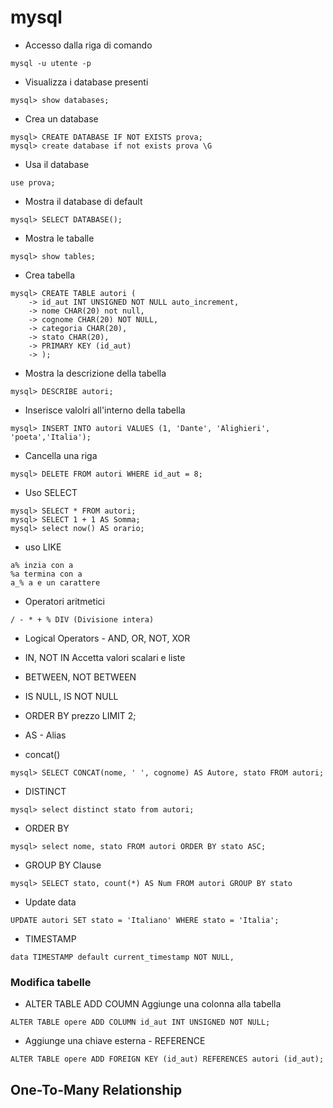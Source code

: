 # mysql

* Accesso dalla riga di comando
```
mysql -u utente -p
```
* Visualizza i database presenti
```
mysql> show databases;
```
* Crea un database 
```
mysql> CREATE DATABASE IF NOT EXISTS prova;
mysql> create database if not exists prova \G
```
* Usa il database
```
use prova;
```
* Mostra il database di default
```
mysql> SELECT DATABASE();
```
* Mostra le taballe
```
mysql> show tables;
```
* Crea tabella
```
mysql> CREATE TABLE autori (
    -> id_aut INT UNSIGNED NOT NULL auto_increment,
    -> nome CHAR(20) not null,
    -> cognome CHAR(20) NOT NULL,
    -> categoria CHAR(20),
    -> stato CHAR(20),
    -> PRIMARY KEY (id_aut)
    -> );
```
* Mostra la descrizione della tabella
```
mysql> DESCRIBE autori;
```
* Inserisce valolri all'interno della tabella
```
mysql> INSERT INTO autori VALUES (1, 'Dante', 'Alighieri', 'poeta','Italia');
```
* Cancella una riga
```
mysql> DELETE FROM autori WHERE id_aut = 8;
```
* Uso SELECT
```
mysql> SELECT * FROM autori;
mysql> SELECT 1 + 1 AS Somma;
mysql> select now() AS orario;
```
* uso LIKE
```
a% inzia con a
%a termina con a
a_% a e un carattere
```
* Operatori aritmetici
```
/ - * + % DIV (Divisione intera)
```
* Logical Operators - AND, OR, NOT, XOR

* IN, NOT IN
Accetta valori scalari e liste
* BETWEEN, NOT BETWEEN
* IS NULL, IS NOT NULL
* ORDER BY prezzo LIMIT 2;
* AS - Alias
* concat()
```
mysql> SELECT CONCAT(nome, ' ', cognome) AS Autore, stato FROM autori;
```
* DISTINCT
```
mysql> select distinct stato from autori;
```
* ORDER BY
```
mysql> select nome, stato FROM autori ORDER BY stato ASC;
```
* GROUP BY Clause
```
mysql> SELECT stato, count(*) AS Num FROM autori GROUP BY stato
```
* Update data
```
UPDATE autori SET stato = 'Italiano' WHERE stato = 'Italia';
```
* TIMESTAMP
```
data TIMESTAMP default current_timestamp NOT NULL,
```

### Modifica tabelle

* ALTER TABLE ADD COUMN
Aggiunge una colonna alla tabella
```
ALTER TABLE opere ADD COLUMN id_aut INT UNSIGNED NOT NULL;
```

* Aggiunge una chiave esterna -  REFERENCE
```
ALTER TABLE opere ADD FOREIGN KEY (id_aut) REFERENCES autori (id_aut);
```

## One-To-Many Relationship





